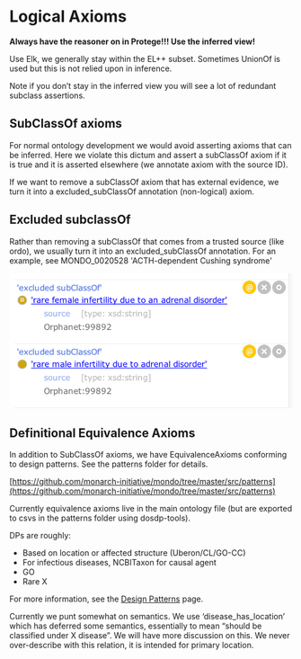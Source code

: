 # Logical Axioms

**Always have the reasoner on in Protege!!! Use the inferred view!**

Use Elk, we generally stay within the EL++ subset. Sometimes UnionOf is used but this is not relied upon in inference.

Note if you don’t stay in the inferred view you will see a lot of redundant subclass assertions.

## SubClassOf axioms

For normal ontology development we would avoid asserting axioms that can be inferred. Here we violate this dictum and assert a subClassOf axiom if it is true and it is asserted elsewhere (we annotate axiom with the source ID). 

If we want to remove a subClassOf axiom that has external evidence, we turn it into a excluded_subClassOf annotation (non-logical) axiom.

## Excluded subclassOf

Rather than removing a subClassOf that comes from a trusted source (like ordo), we usually turn it into an excluded_subClassOf annotation.
For an example, see MONDO_0020528 'ACTH-dependent Cushing syndrome'

![Excluded subclassOf example](images/github-workflow-excluded-subclassof.png)

## Definitional Equivalence Axioms

In addition to SubClassOf axioms, we have EquivalenceAxioms conforming to design patterns. See the patterns folder for details.

[https://github.com/monarch-initiative/mondo/tree/master/src/patterns](https://github.com/monarch-initiative/mondo/tree/master/src/patterns)

Currently equivalence axioms live in the main ontology file (but are exported to csvs in the patterns folder using dosdp-tools).

DPs are roughly:

* Based on location or affected structure (Uberon/CL/GO-CC)
* For infectious diseases, NCBITaxon for causal agent
* GO
* Rare X

For more information, see the [Design Patterns](https://mondo.readthedocs.io/en/latest/editors-guide/design-patterns/) page.

Currently we punt somewhat on semantics. We use ‘disease_has_location’ which has deferred some semantics, essentially to mean “should be classified under X disease”. We will have more discussion on this. We never over-describe with this relation, it is intended for primary location.

